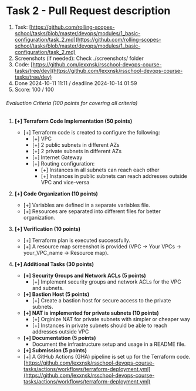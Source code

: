 # Task 2 - Pull Request description
1. Task: [https://github.com/rolling-scopes-school/tasks/blob/master/devops/modules/1_basic-configuration/task_2.md](https://github.com/rolling-scopes-school/tasks/blob/master/devops/modules/1_basic-configuration/task_2.md)
2. Screenshots (if needed): Check ./screenshots/ folder
3. Code: [https://github.com/lexxnsk/rsschool-devops-course-tasks/tree/dev](https://github.com/lexxnsk/rsschool-devops-course-tasks/tree/dev)
4. Done 2024-10-11 11:11 / deadline 2024-10-14 01:59
5. Score: 100 / 100
###### Evaluation Criteria (100 points for covering all criteria)

1. **[+] Terraform Code Implementation (50 points)**

   - [+] Terraform code is created to configure the following:
     - [+] VPC
     - [+] 2 public subnets in different AZs
     - [+] 2 private subnets in different AZs
     - [+] Internet Gateway
     - [+] Routing configuration:
       - [+] Instances in all subnets can reach each other
       - [+] Instances in public subnets can reach addresses outside VPC and vice-versa

2. **[+] Code Organization (10 points)**

   - [+] Variables are defined in a separate variables file.
   - [+] Resources are separated into different files for better organization.

3. **[+] Verification (10 points)**

   - [+] Terraform plan is executed successfully.
   - [+] A resource map screenshot is provided (VPC -> Your VPCs -> your_VPC_name -> Resource map).

4. **[+] Additional Tasks (30 points)**
   - **[+] Security Groups and Network ACLs (5 points)**
     - [+] Implement security groups and network ACLs for the VPC and subnets.
   - **[+] Bastion Host (5 points)**
     - [+] Create a bastion host for secure access to the private subnets.
   - **[+] NAT is implemented for private subnets (10 points)**
     - [+] Orginize NAT for private subnets with simpler or cheaper way
     - [+] Instances in private subnets should be able to reach addresses outside VPC
   - **[+] Documentation (5 points)**
     - Document the infrastructure setup and usage in a README file.
   - **[+] Submission (5 points)**
   - [+] A GitHub Actions (GHA) pipeline is set up for the Terraform code.
      [https://github.com/lexxnsk/rsschool-devops-course-tasks/actions/workflows/terraform-deployment.yml](https://github.com/lexxnsk/rsschool-devops-course-tasks/actions/workflows/terraform-deployment.yml)
